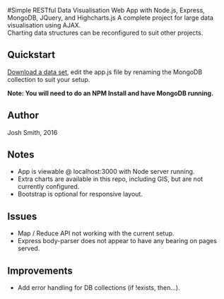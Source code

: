 #Simple RESTful Data Visualisation Web App with Node.js, Express, MongoDB, JQuery, and Highcharts.js
A complete project for large data visualisation using AJAX.  
Charting data structures can be reconfigured to suit other projects.

## Quickstart
[Download a data set](http://www.nyc.gov/html/tlc/html/about/trip_record_data.shtml), edit the app.js file by renaming the MongoDB collection to suit your setup.

**Note: You will need to do an NPM Install and have MongoDB running.**


## Author
Josh Smith, 2016


## Notes
* App is viewable @ localhost:3000 with Node server running.
* Extra charts are available in this repo, including GIS, but are not currently configured.
* Bootstrap is optional for responsive layout.

## Issues
* Map / Reduce API not working with the current setup.
* Express body-parser does not appear to have any bearing on pages served.

## Improvements
* Add error handling for DB collections (if !exists, then...).
